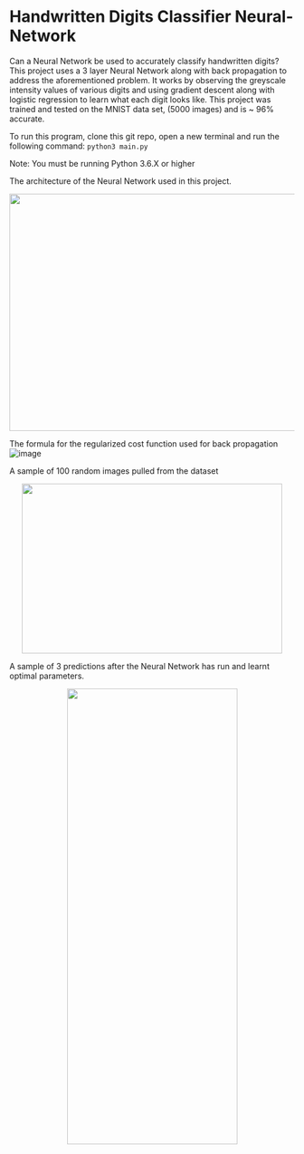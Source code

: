 # Handwritten Digits Classifier Neural-Network
Can a Neural Network be used to accurately classify handwritten digits?
This project uses a 3 layer Neural Network along with back propagation to address the aforementioned problem. It works by observing the greyscale intensity values of various digits and using gradient descent along with logistic regression to learn what each digit looks like. This project was trained and tested on the MNIST data set, (5000 images) and is ~ 96% accurate. 

To run this program, clone this git repo, open a new terminal and run the following command:
```python3 main.py ```

Note: You must be running Python 3.6.X or higher

The architecture of the Neural Network used in this project.
<p align="center">
  <img width="569" height="419" src="https://user-images.githubusercontent.com/32972284/50938746-9d8ce180-1447-11e9-940b-aa607e9d216c.png">
</p>

The formula for the regularized cost function used for back propagation
![image](https://user-images.githubusercontent.com/32972284/50938786-cad98f80-1447-11e9-8321-772c2be46f41.png)

A sample of 100 random images pulled from the dataset
<p align="center">
  <img width="460" height="300" src="https://user-images.githubusercontent.com/32972284/50940630-ae415580-144f-11e9-81b7-40e6902cff0e.png">
</p>

A sample of 3 predictions after the Neural Network has run and learnt optimal parameters.
<p align ="center">
  <img width="301" height="805" src="https://user-images.githubusercontent.com/32972284/51093910-2b353d80-1776-11e9-9bc4-ea5784ede6dd.png">
</p>
